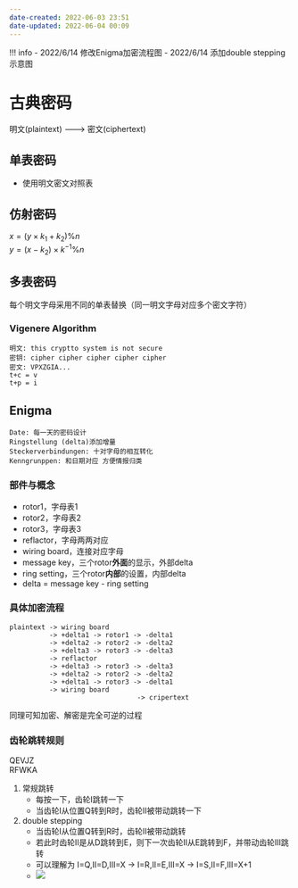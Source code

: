 ```yaml
---
date-created: 2022-06-03 23:51
date-updated: 2022-06-04 00:09
---
```


!!! info
	- 2022/6/14 修改Enigma加密流程图
	- 2022/6/14 添加double stepping示意图

# 古典密码

明文(plaintext) ---> 密文(ciphertext)

## 单表密码

- 使用明文密文对照表

## 仿射密码

$x = (y \times k_1+k_2 )\%n$  
$y = (x-k_2)\times k^{-1} \%n$

## 多表密码

每个明文字母采用不同的单表替换（同一明文字母对应多个密文字符）

### Vigenere Algorithm

```
明文: this cryptto system is not secure
密钥: cipher cipher cipher cipher cipher
密文: VPXZGIA...
t+c = v
t+p = i
```

## Enigma

```
Date: 每一天的密码设计
Ringstellung (delta)添加增量
Steckerverbindungen: 十对字母的相互转化
Kenngrunppen: 和日期对应 方便情报归类
```

### 部件与概念

- rotor1，字母表1
- rotor2，字母表2
- rotor3，字母表3
- reflactor，字母两两对应
- wiring board，连接对应字母
- message key，三个rotor**外面**的显示，外部delta
- ring setting，三个rotor**内部**的设置，内部delta
- delta = message key - ring setting

### 具体加密流程

```
plaintext -> wiring board 
          -> +delta1 -> rotor1 -> -delta1
		  -> +delta2 -> rotor2 -> -delta2
		  -> +delta3 -> rotor3 -> -delta3
		  -> reflactor 
		  -> +delta3 -> rotor3 -> -delta3
		  -> +delta2 -> rotor2 -> -delta2
		  -> +delta1 -> rotor3 -> -delta1 
		  -> wiring board 
		  						-> cripertext
```

同理可知加密、解密是完全可逆的过程  

### 齿轮跳转规则

QEVJZ  
RFWKA  

1. 常规跳转
   	- 每按一下，齿轮I跳转一下
   	- 当齿轮I从位置Q转到R时，齿轮Ⅱ被带动跳转一下
2. double stepping
   	- 当齿轮I从位置Q转到R时，齿轮Ⅱ被带动跳转
   	- 若此时齿轮Ⅱ是从D跳转到E，则下一次齿轮Ⅱ从E跳转到F，并带动齿轮Ⅲ跳转
   	- 可以理解为 I=Q,Ⅱ=D,Ⅲ=X -> I=R,Ⅱ=E,Ⅲ=X -> I=S,Ⅱ=F,Ⅲ=X+1
   	- ![](https://zerokei-imgurl.oss-cn-hangzhou.aliyuncs.com/img/20220614191411.png)
